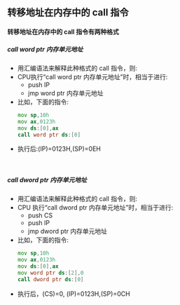 ## 转移地址在内存中的 call 指令

#### 转移地址在内存中的 call 指令有两种格式
  ##### call word ptr 内存单元地址
  - 用汇编语法来解释此种格式的 call 指令，则:
  - CPU执行“call word ptr 内存单元地址”时，相当于进行:
    - push IP
    - jmp word ptr 内存单元地址
  - 比如，下面的指令:
    ```asm
    mov sp,10h 
    mov ax,0123h 
    mov ds:[0],ax
    call word ptr ds:[0]
    ```
  - 执行后:(IP)=0123H,(SP)=0EH

<br>
  
  ##### call dword ptr 内存单元地址
  - 用汇编语法来解释此种格式的 call 指令，则:
  - CPU 执行“call dword ptr 内存单元地址”时，相当于进行:
    - push CS 
    - push IP
    - jmp dword ptr 内存单元地址
  - 比如，下面的指令:
    ```asm
    mov sp,10h 
    mov ax,0123h 
    mov ds:[0],ax
    mov word ptr ds:[2],0 
    call dword ptr ds:[0]
    ```
  - 执行后，(CS)=0, (IP)=0123H,(SP)=0CH